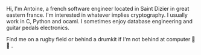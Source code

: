 Hi, I'm Antoine, a french software engineer located in Saint Dizier in great eastern france.
I'm interested in whatever implies cryptography. I usually work in C, Python and ocaml.
I sometimes enjoy database engineering and guitar pedals electronics.

Find me on a rugby field or behind a drumkit if I'm not behind at computer 🏉🥁 .
